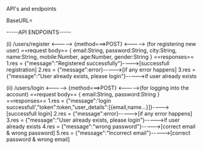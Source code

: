 API's and endpoints



BaseURL=

-----API ENDPOINTS-----

(i)  /users/register <-----> {method===>POST} <----->  (for registering new user) 
   ==request body==
   {
    email:String,
    password:String,
    city:String,
    name:String,
    mobile:Number,
    age:Number,
    gender:String
    }
   ==responses==
     1.res = {"message":"Registered successfully"}---->[successfull registration]
     2.res = {"message":error}----->[if any error happens]
     3.res = {"message":"User already exists, please login"}----->if user already exists


(ii)  /users/login <-----> {method===>POST} <----->(for logging into the account)
   ==request body==
   {
    email:String,
    password:String
    }
   ==responses==
     1.res = {"message":'login successfull',"token":token,"user_details":[{email,name...}]}---->[successfull login]
     2.res = {"message":error}----->[if any error happens]
     3.res = {"message":"User already exists, please login"}----->if user already exists
     4.res = {"message":"wrong password"}----->[correct email & wrong password]
     5.res = {"message":"Incorrect email"}----->[correct password & wrong email]